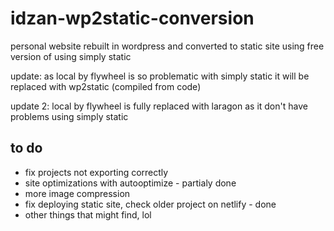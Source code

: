 # idzan-wp2static-conversion

 personal website rebuilt in wordpress and converted to static site using free version of  using simply static

 update: as local by flywheel is so problematic with simply static it will be replaced with wp2static (compiled from code)  

 update 2: local by flywheel is fully replaced with laragon as it don't have problems using simply static

## to do  

* fix projects not exporting correctly
* site optimizations with autooptimize - partialy done  
* more image compression  
* fix deploying static site, check older project on netlify - done  
* other things that might find, lol
